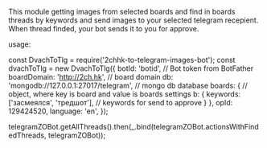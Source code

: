 This module getting images from selected boards and find in boards threads by keywords and send images to your selected telegram recepient.
When thread finded, your bot sends it to you for approve.

usage:

const DvachToTlg = require('2chhk-to-telegram-images-bot');
const dvachToTlg = new DvachToTlg({
    botId: 'botid', // Bot token from BotFather
    boardDomain: 'http://2ch.hk', // board domain
    db: 'mongodb://127.0.0.1:27017/telegram', // mongo db database
    boards: { // object, where key is board and value is boards settings
        b: {
            keywords: ['засмеялся', 'тредшот'], // keywords for send to approve
        }
    },
    opId: 129424520,
    language: 'en',
});

telegramZOBot.getAllThreads().then(_.bind(telegramZOBot.actionsWithFindedThreads, telegramZOBot));